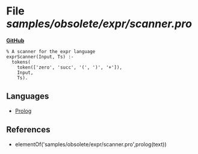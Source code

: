 # File _samples/obsolete/expr/scanner.pro_
**[GitHub](https://github.com/softlang/yas/blob/master/samples/obsolete/expr/scanner.pro)**
```
% A scanner for the expr language
exprScanner(Input, Ts) :-
  tokens(
    token(['zero', 'succ', '(', ')', '+']),
    Input,
    Ts).

```

## Languages
* [Prolog](../languages/Prolog.md)

## References
* elementOf('samples/obsolete/expr/scanner.pro',prolog(text))
